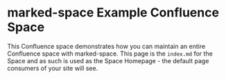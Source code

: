 # marked-space Example Confluence Space

This Confluence space demonstrates how you can maintain an entire Confluence space with marked-space. This page is the `index.md` for the Space and as such is used as the Space Homepage - the default page consumers of your site will see.

[](formatting.md)
[](labels.md)
[](macros.md)
